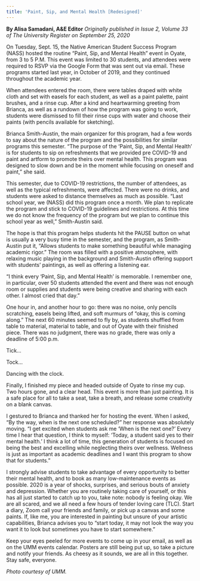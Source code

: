 ```yaml
---
title: 'Paint, Sip, and Mental Health [Redesigned]'
---
```


**By Alisa Samadani, A&E Editor** _Originally published in Issue 2, Volume 33 of The University Register on September 25, 2020_

On Tuesday, Sept. 15, the Native American Student Success Program (NASS) hosted the routine “Paint, Sip, and Mental Health” event in Oyate, from 3 to 5 P.M. This event was limited to 30 students, and attendees were required to RSVP via the Google Form that was sent out via email. These programs started last year, in October of 2019, and they continued throughout the academic year. 

When attendees entered the room, there were tables draped with white cloth and set with easels for each student, as well as a paint palette, paint brushes, and a rinse cup. After a kind and heartwarming greeting from Brianca, as well as a rundown of how the program was going to work, students were dismissed to fill their rinse cups with water and choose their paints (with pencils available for sketching).

Brianca Smith-Austin, the main organizer for this program, had a few words to say about the nature of the program and the possibilities for similar programs this semester. 
“The purpose of the ‘Paint, Sip, and Mental Health’ is for students to sip on refreshments that we provided pre COVID-19 and paint and artform to promote theirs over mental health. This program was designed to slow down and be in the moment while focusing on oneself and paint,” she said.

This semester, due to COVID-19 restrictions, the number of attendees, as well as the typical refreshments, were affected. There were no drinks, and students were asked to distance themselves as much as possible. 
“Last school year, we (NASS) did this program once a month. We plan to replicate the program and stick to COVID-19 guidelines and restrictions. At this time we do not know the frequency of the program but we plan to continue this school year as well,” Smith-Austin said.

The hope is that this program helps students hit the PAUSE button on what is usually a very busy time in the semester, and the program, as Smith-Austin put it, “Allows students to make something beautiful while managing academic rigor.” 
The room was filled with a positive atmosphere, with relaxing music playing in the background and Smith-Austin offering support with students’ paintings, as well as offering a listening ear. 

“I think every ‘Paint, Sip, and Mental Health’ is memorable. I remember one, in particular, over 50 students attended the event and there was not enough room or supplies and students were being creative and sharing with each other. I almost cried that day.”

One hour in, and another hour to go: there was no noise, only pencils scratching, easels being lifted, and soft murmurs of “okay, this is coming along.” The next 60 minutes seemed to fly by, as students shuffled from table to material, material to table, and out of Oyate with their finished piece. There was no judgment, there was no grade, there was only a deadline of 5:00 p.m. 

Tick...

Tock... 

Dancing with the clock.

Finally, I finished my piece and headed outside of Oyate to rinse my cup.
Two hours gone, and a clear head. This event is more than just painting. It is a safe place for all to take a seat, take a breath, and release some creativity on a blank canvas.

I gestured to Brianca and thanked her for hosting the event. When I asked, “By the way, when is the next one scheduled?” her response was absolutely moving.
“I get excited when students ask me ‘When is the next one?’ Every time I hear that question, I think to myself: ‘Today, a student said yes to their mental health.’ I think a lot of time, this generation of students is focused on being the best and excelling while neglecting theirs over wellness. Wellness is just as important as academic deadlines and I want this program to show that for students.” 

I strongly advise students to take advantage of every opportunity to better their mental health, and to book as many low-maintenance events as possible. 2020 is a year of shocks, surprises, and serious bouts of anxiety and depression. Whether you are routinely taking care of yourself, or this has all just started to catch up to you, take note: nobody is feeling okay. We are all scared, and we all need a few hours of tender loving care (TLC). Start a diary, Zoom call your friends and family, or pick up a canvas and some paints. If, like me, you are interested in painting but unsure of your artistic capabilities, Brianca advises you to “start today, it may not look the way you want it to look but sometimes you have to start somewhere.”

Keep your eyes peeled for more events to come up in your email, as well as on the UMM events calendar. Posters are still being put up, so take a picture and notify your friends. As cheesy as it sounds, we are all in this together. Stay safe, everyone.

_Photo courtesy of UMM._